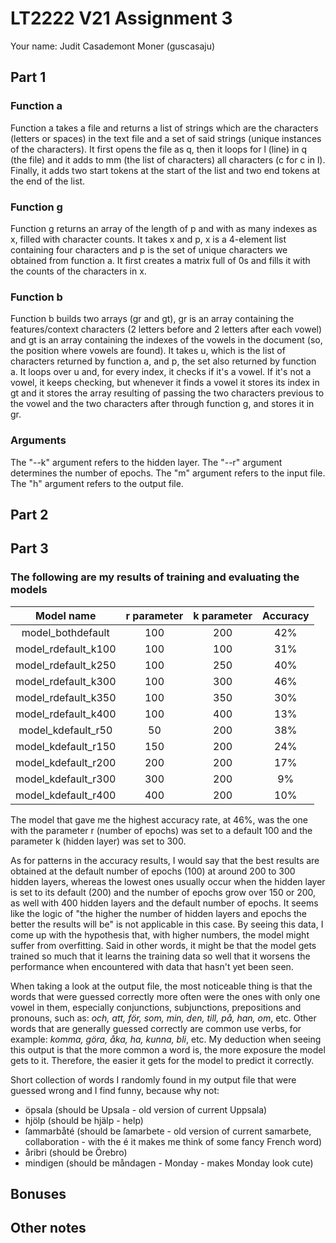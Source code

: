 # LT2222 V21 Assignment 3

Your name: Judit Casademont Moner (guscasaju)

## Part 1
### Function a
Function a takes a file and returns a list of strings which are the characters (letters or spaces) in the text file and a set of said strings (unique instances of the characters).
It first opens the file as q, then it loops for l (line) in q (the file) and it adds to mm (the list of characters) all characters (c for c in l). Finally, it adds two start tokens at the start of the list and two end tokens at the end of the list. 

### Function g
Function g returns an array of the length of p and with as many indexes as x, filled with character counts. It takes x and p, x is a 4-element list containing four characters and p is the set of unique characters we obtained from function a.
It first creates a matrix full of 0s and fills it with the counts of the characters in x.

### Function b
Function b builds two arrays (gr and gt), gr is an array containing the features/context characters (2 letters before and 2 letters after each vowel) and gt is an array containing the indexes of the vowels in the document (so, the position where vowels are found).
It takes u, which is the list of characters returned by function a, and p, the set also returned by function a. It loops over u and, for every index, it checks if it's a vowel. If it's not a vowel, it keeps checking, but whenever it finds a vowel it stores its index in gt and it stores the array resulting of passing the two characters previous to the vowel and the two characters after through function g, and stores it in gr.

### Arguments
The "--k" argument refers to the hidden layer.
The "--r" argument determines the number of epochs.
The "m" argument refers to the input file.
The "h" argument refers to the output file.

## Part 2

## Part 3

### The following are my results of training and evaluating the models

| Model name | r parameter | k parameter | Accuracy |
| :--------: | :---------: | :---------: | :------: |
| model_bothdefault | 100 | 200 | 42% |
| model_rdefault_k100 | 100 | 100 | 31% |
| model_rdefault_k250 | 100 | 250 | 40% |
| model_rdefault_k300 | 100 | 300 | 46% |
| model_rdefault_k350 | 100 | 350 | 30% |
| model_rdefault_k400 | 100 | 400 | 13% |
| model_kdefault_r50 | 50 | 200 | 38% |
| model_kdefault_r150 | 150 | 200 | 24% |
| model_kdefault_r200 | 200 | 200 | 17% |
| model_kdefault_r300 | 300 | 200 | 9% |
| model_kdefault_r400 | 400 | 200 | 10% |

The model that gave me the highest accuracy rate, at 46%, was the one with the parameter r (number of epochs) was set to a default 100 and the parameter k (hidden layer) was set to 300.

As for patterns in the accuracy results, I would say that the best results are obtained at the default number of epochs (100) at around 200 to 300 hidden layers, whereas the lowest ones usually occur when the hidden layer is set to its default (200) and the number of epochs grow over 150 or 200, as well with 400 hidden layers and the default number of epochs. It seems like the logic of "the higher the number of hidden layers and epochs the better the results will be" is not applicable in this case. By seeing this data, I come up with the hypothesis that, with higher numbers, the model might suffer from overfitting. Said in other words, it might be that the model gets trained so much that it learns the training data so well that it worsens the performance when encountered with data that hasn't yet been seen.

When taking a look at the output file, the most noticeable thing is that the words that were guessed correctly more often were the ones with only one vowel in them, especially conjunctions, subjunctions, prepositions and pronouns, such as: *och, att, för, som, min, den, till, på, han, om*, etc. Other words that are generally guessed correctly are common use verbs, for example: *komma, göra, åka, ha, kunna, bli*, etc. My deduction when seeing this output is that the more common a word is, the more exposure the model gets to it. Therefore, the easier it gets for the model to predict it correctly.

Short collection of words I randomly found in my output file that were guessed wrong and I find funny, because why not:
- öpsala (should be Upsala - old version of current Uppsala)
- hjölp (should be hjälp - help)
- ſammarbåté (should be ſamarbete - old version of current samarbete, collaboration - with the é it makes me think of some fancy French word)
- åribri (should be Örebro)
- mindigen (should be måndagen - Monday - makes Monday look cute)

## Bonuses

## Other notes

